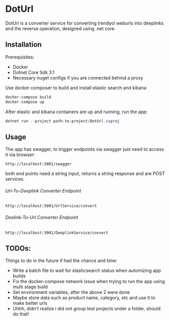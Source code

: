 # DotUrl

DotUrl is a converter service for converting trendyol weburls into deeplinks and the reverse operation, designed using .net core.

## Installation

Prerequisites:
- Docker
- Dotnet Core Sdk 3.1
- Necessary nuget configs if you are connected behind a proxy

Use docker composer to build and install elastic search and kibana 

```powershell
docker-compose build
docker-compose up
```

After elastic and kibana containers are up and running, run the app:

```powershell
dotnet run --project path-to-project/DotUrl.csproj
```

## Usage
The app has swagger, to trigger endpoints via swagger just need to access it via browser:

```
http://localhost:5001/swagger
```

both end points need a string input, returns a string response and are POST services.

###### Url-To-Deeplink Converter Endpoint
```
http://localhost:5001/UrlService/convert
```

###### Deelink-To-Url Converter Endpoint
```
http://localhost:5001/DeeplinkService/convert
```

## TODOs:
Things to do in the future if had the chance and time:

- Write a batch file to wait for elasticsearch status when automizing app builds
- Fix the docker-compose network issue when trying to run the app using multi stage build
- Set environment variables, after the above 2 were done
- Maybe store data such as product name, category, etc and use it to make better urls
- Uhhh, didn't realize i did not group test projects under a folder, should do that!
